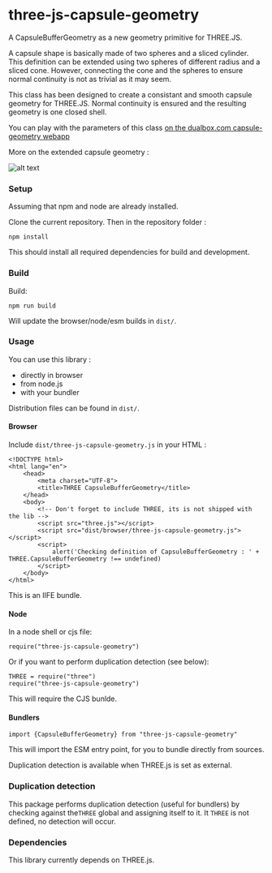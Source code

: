 # three-js-capsule-geometry

A CapsuleBufferGeometry as a new geometry primitive for THREE.JS.

A capsule shape is basically made of two spheres and a sliced cylinder. This definition can be extended using two spheres of different radius and a sliced cone.
However, connecting the cone and the spheres to ensure normal continuity is not as trivial as it may seem.

This class has been designed to create a consistant and smooth capsule geometry for THREE.JS. Normal continuity is ensured and the resulting geometry is one closed shell.

You can play with the parameters of this class [on the dualbox.com capsule-geometry webapp](https://dualbox.com/apps/capsule-geometry/production)

More on the extended capsule geometry :

![alt text](https://github.com/maximeq/three-js-capsule-geometry/blob/master/What_Is_A_Capsule.jpg "Extended Capsule Geometry definition")

### Setup ###

Assuming that npm and node are already installed.

Clone the current repository. Then in the repository folder :
````
npm install
````
This should install all required dependencies for build and development.

### Build ###

Build:
````
npm run build
````
Will update the browser/node/esm builds in `dist/`.

### Usage ###

You can use this library :
* directly in browser
* from node.js
* with your bundler

Distribution files can be found in `dist/`.
#### Browser ####

Include `dist/three-js-capsule-geometry.js` in your HTML :

````
<!DOCTYPE html>
<html lang="en">
    <head>
        <meta charset="UTF-8">
        <title>THREE CapsuleBufferGeometry</title>
    </head>
    <body>
        <!-- Don't forget to include THREE, its is not shipped with the lib -->
        <script src="three.js"></script>
        <script src="dist/browser/three-js-capsule-geometry.js"></script>
        <script>
            alert('Checking definition of CapsuleBufferGeometry : ' + THREE.CapsuleBufferGeometry !== undefined)
        </script>
    </body>
</html>
````

This is an IIFE bundle.

#### Node ####

In a node shell or cjs file:
```
require("three-js-capsule-geometry")
```

Or if you want to perform duplication detection (see below):
```
THREE = require("three")
require("three-js-capsule-geometry")
```

This will require the CJS bunlde.

#### Bundlers ####

```
import {CapsuleBufferGeometry} from "three-js-capsule-geometry"
```

This will import the ESM entry point, for you to bundle directly from sources.

Duplication detection is available when THREE.js is set as external.

### Duplication detection

This package performs duplication detection (useful for bundlers) by checking against the`THREE` global and assigning itself to it. It `THREE` is not defined, no detection will occur. 

### Dependencies ###

This library currently depends on THREE.js.

